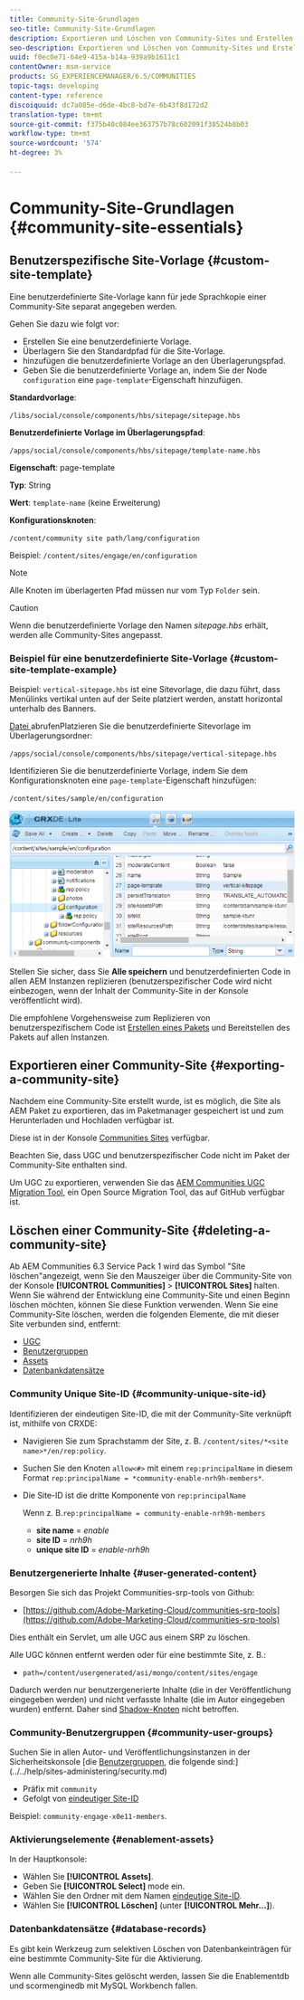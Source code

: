 ```yaml
---
title: Community-Site-Grundlagen
seo-title: Community-Site-Grundlagen
description: Exportieren und Löschen von Community-Sites und Erstellen benutzerdefinierter Site-Vorlagen
seo-description: Exportieren und Löschen von Community-Sites und Erstellen benutzerdefinierter Site-Vorlagen
uuid: f0ec0e71-64e9-415a-b14a-939a9b1611c1
contentOwner: msm-service
products: SG_EXPERIENCEMANAGER/6.5/COMMUNITIES
topic-tags: developing
content-type: reference
discoiquuid: dc7a085e-d6de-4bc8-bd7e-6b43f8d172d2
translation-type: tm+mt
source-git-commit: f375b40c084ee363757b78c602091f38524b8b03
workflow-type: tm+mt
source-wordcount: '574'
ht-degree: 3%

---
```



# Community-Site-Grundlagen {#community-site-essentials}

## Benutzerspezifische Site-Vorlage {#custom-site-template}

Eine benutzerdefinierte Site-Vorlage kann für jede Sprachkopie einer Community-Site separat angegeben werden.

Gehen Sie dazu wie folgt vor:

* Erstellen Sie eine benutzerdefinierte Vorlage.
* Überlagern Sie den Standardpfad für die Site-Vorlage.
* hinzufügen die benutzerdefinierte Vorlage an den Überlagerungspfad.
* Geben Sie die benutzerdefinierte Vorlage an, indem Sie der Node `configuration` eine `page-template`-Eigenschaft hinzufügen.

**Standardvorlage**:

`/libs/social/console/components/hbs/sitepage/sitepage.hbs`

**Benutzerdefinierte Vorlage im Überlagerungspfad**:

`/apps/social/console/components/hbs/sitepage/template-name.hbs`

**Eigenschaft**: page-template

**Typ**: String

**Wert**:  `template-name` (keine Erweiterung)

**Konfigurationsknoten**:

`/content/community site path/lang/configuration`

Beispiel: `/content/sites/engage/en/configuration`

>[!NOTE]
>
>Alle Knoten im überlagerten Pfad müssen nur vom Typ `Folder` sein.

>[!CAUTION]
>
>Wenn die benutzerdefinierte Vorlage den Namen *sitepage.hbs* erhält, werden alle Community-Sites angepasst.

### Beispiel für eine benutzerdefinierte Site-Vorlage {#custom-site-template-example}

Beispiel: `vertical-sitepage.hbs` ist eine Sitevorlage, die dazu führt, dass Menülinks vertikal unten auf der Seite platziert werden, anstatt horizontal unterhalb des Banners.

[Datei ](assets/vertical-sitepage.hbs)
abrufenPlatzieren Sie die benutzerdefinierte Sitevorlage im Überlagerungsordner:

`/apps/social/console/components/hbs/sitepage/vertical-sitepage.hbs`

Identifizieren Sie die benutzerdefinierte Vorlage, indem Sie dem Konfigurationsknoten eine `page-template`-Eigenschaft hinzufügen:

`/content/sites/sample/en/configuration`

![crxde-siteconfiguration](assets/crxde-siteconfiguration.png)

Stellen Sie sicher, dass Sie **Alle speichern** und benutzerdefinierten Code in allen AEM Instanzen replizieren (benutzerspezifischer Code wird nicht einbezogen, wenn der Inhalt der Community-Site in der Konsole veröffentlicht wird).

Die empfohlene Vorgehensweise zum Replizieren von benutzerspezifischem Code ist [Erstellen eines Pakets](../../help/sites-administering/package-manager.md#creating-a-new-package) und Bereitstellen des Pakets auf allen Instanzen.

## Exportieren einer Community-Site {#exporting-a-community-site}

Nachdem eine Community-Site erstellt wurde, ist es möglich, die Site als AEM Paket zu exportieren, das im Paketmanager gespeichert ist und zum Herunterladen und Hochladen verfügbar ist.

Diese ist in der Konsole [Communities Sites](sites-console.md#exporting-the-site) verfügbar.

Beachten Sie, dass UGC und benutzerspezifischer Code nicht im Paket der Community-Site enthalten sind.

Um UGC zu exportieren, verwenden Sie das [AEM Communities UGC Migration Tool](https://github.com/Adobe-Marketing-Cloud/communities-ugc-migration), ein Open Source Migration Tool, das auf GitHub verfügbar ist.

## Löschen einer Community-Site {#deleting-a-community-site}

Ab AEM Communities 6.3 Service Pack 1 wird das Symbol &quot;Site löschen&quot;angezeigt, wenn Sie den Mauszeiger über die Community-Site von der Konsole **[!UICONTROL Communities]** > **[!UICONTROL Sites]** halten. Wenn Sie während der Entwicklung eine Community-Site und einen Beginn löschen möchten, können Sie diese Funktion verwenden. Wenn Sie eine Community-Site löschen, werden die folgenden Elemente, die mit dieser Site verbunden sind, entfernt:

* [UGC](#user-generated-content)
* [Benutzergruppen](#community-user-groups)
* [Assets](#enablement-assets)
* [Datenbankdatensätze](#database-records)

### Community Unique Site-ID {#community-unique-site-id}

Identifizieren der eindeutigen Site-ID, die mit der Community-Site verknüpft ist, mithilfe von CRXDE:

* Navigieren Sie zum Sprachstamm der Site, z. B. `/content/sites/*<site name>*/en/rep:policy`.

* Suchen Sie den Knoten `allow<#>` mit einem `rep:principalName` in diesem Format `rep:principalName = *community-enable-nrh9h-members*`.

* Die Site-ID ist die dritte Komponente von `rep:principalName`

   Wenn z. B.`rep:principalName = community-enable-nrh9h-members`

   * **site name** =  *enable*
   * **site ID** =  *nrh9h*
   * **unique site ID** =  *enable-nrh9h*

### Benutzergenerierte Inhalte {#user-generated-content}

Besorgen Sie sich das Projekt Communities-srp-tools von Github:

* [https://github.com/Adobe-Marketing-Cloud/communities-srp-tools](https://github.com/Adobe-Marketing-Cloud/communities-srp-tools)

Dies enthält ein Servlet, um alle UGC aus einem SRP zu löschen.

Alle UGC können entfernt werden oder für eine bestimmte Site, z. B.:

* `path=/content/usergenerated/asi/mongo/content/sites/engage`

Dadurch werden nur benutzergenerierte Inhalte (die in der Veröffentlichung eingegeben werden) und nicht verfasste Inhalte (die im Autor eingegeben wurden) entfernt. Daher sind [Shadow-Knoten](srp.md#shadownodes) nicht betroffen.

### Community-Benutzergruppen {#community-user-groups}

Suchen Sie in allen Autor- und Veröffentlichungsinstanzen in der Sicherheitskonsole [die [Benutzergruppen](users.md), die folgende sind:](../../help/sites-administering/security.md)

* Präfix mit `community`
* Gefolgt von [eindeutiger Site-ID](#community-unique-site-id)

Beispiel: `community-engage-x0e11-members`.

### Aktivierungselemente {#enablement-assets}

In der Hauptkonsole:

* Wählen Sie **[!UICONTROL Assets]**.
* Geben Sie **[!UICONTROL Select]** mode ein.
* Wählen Sie den Ordner mit dem Namen [eindeutige Site-ID](#community-unique-site-id).
* Wählen Sie **[!UICONTROL Löschen]** (unter **[!UICONTROL Mehr...]**).

### Datenbankdatensätze {#database-records}

Es gibt kein Werkzeug zum selektiven Löschen von Datenbankeinträgen für eine bestimmte Community-Site für die Aktivierung.

Wenn alle Community-Sites gelöscht werden, lassen Sie die Enablementdb und scormenginedb mit MySQL Workbench fallen.
